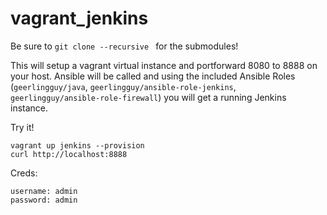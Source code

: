 vagrant_jenkins
=======================

Be sure to `git clone --recursive ` for the submodules!


This will setup a vagrant virtual instance and portforward 8080 to 8888 on your host.
Ansible will be called and using the included Ansible Roles (`geerlingguy/java`, `geerlingguy/ansible-role-jenkins`, `geerlingguy/ansible-role-firewall`) you will get a running Jenkins instance.

Try it!

    vagrant up jenkins --provision
    curl http://localhost:8888

Creds:

    username: admin
    password: admin
